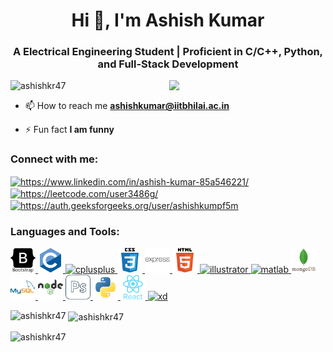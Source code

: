 <h1 align="center">Hi 👋, I'm Ashish Kumar</h1>
<h3 align="center">A Electrical Engineering Student | Proficient in C/C++, Python, and Full-Stack Development</h3>

<img align ="right" atl ="coding" width="250" src="https://media3.giphy.com/media/bGgsc5mWoryfgKBx1u/200w.gif?cid=6c09b952gcks3g0f1agrouhqqdd0z1a5zq33f87hkuw8d1o0&ep=v1_gifs_search&rid=200w.gif&ct=gif">

<p align="left"> <img src="https://komarev.com/ghpvc/?username=ashishkr47&label=Profile%20views&color=0e75b6&style=flat" alt="ashishkr47" /> </p>

- 📫 How to reach me **ashishkumar@iitbhilai.ac.in**

- ⚡ Fun fact **I am funny**

<h3 align="left">Connect with me:</h3>
<p align="left">
<a href="https://linkedin.com/in/https://www.linkedin.com/in/ashish-kumar-85a546221/" target="blank"><img align="center" src="https://raw.githubusercontent.com/rahuldkjain/github-profile-readme-generator/master/src/images/icons/Social/linked-in-alt.svg" alt="https://www.linkedin.com/in/ashish-kumar-85a546221/" height="30" width="40" /></a>
<a href="https://www.leetcode.com/https://leetcode.com/user3486g/" target="blank"><img align="center" src="https://raw.githubusercontent.com/rahuldkjain/github-profile-readme-generator/master/src/images/icons/Social/leet-code.svg" alt="https://leetcode.com/user3486g/" height="30" width="40" /></a>
<a href="https://auth.geeksforgeeks.org/user/https://auth.geeksforgeeks.org/user/ashishkumpf5m" target="blank"><img align="center" src="https://raw.githubusercontent.com/rahuldkjain/github-profile-readme-generator/master/src/images/icons/Social/geeks-for-geeks.svg" alt="https://auth.geeksforgeeks.org/user/ashishkumpf5m" height="30" width="40" /></a>
</p>

<h3 align="left">Languages and Tools:</h3>
<p align="left"> <a href="https://getbootstrap.com" target="_blank" rel="noreferrer"> <img src="https://raw.githubusercontent.com/devicons/devicon/master/icons/bootstrap/bootstrap-plain-wordmark.svg" alt="bootstrap" width="40" height="40"/>
 </a> <a href="https://www.cprogramming.com/" target="_blank" rel="noreferrer"> <img src="https://raw.githubusercontent.com/devicons/devicon/master/icons/c/c-original.svg" alt="c" width="40" height="40"/> </a>
 <a href="https://www.w3schools.com/cpp/" target="_blank" rel="noreferrer"> <img src="https://www.google.com/imgres?imgurl=https%3A%2F%2Fupload.wikimedia.org%2Fwikipedia%2Fcommons%2Fthumb%2F1%2F18%2FISO_C%252B%252B_Logo.svg%2F1200px-ISO_C%252B%252B_Logo.svg.png&tbnid=9oe9sLi7UvqgdM&vet=12ahUKEwiqqrK-vqODAxXmTWwGHQw7A2oQMygAegQIARBt..i&imgrefurl=https%3A%2F%2Fen.wikipedia.org%2Fwiki%2FC%252B%252B&docid=bnoQF5njVnaw-M&w=1200&h=1349&itg=1&q=c%2B%2B&ved=2ahUKEwiqqrK-vqODAxXmTWwGHQw7A2oQMygAegQIARBt" alt="cplusplus" width="40" height="40"/>
 </a> <a href="https://www.w3schools.com/css/" target="_blank" rel="noreferrer"> <img src="https://raw.githubusercontent.com/devicons/devicon/master/icons/css3/css3-original-wordmark.svg" alt="css3" width="40" height="40"/> </a> 
<a href="https://expressjs.com" target="_blank" rel="noreferrer"> <img src="https://raw.githubusercontent.com/devicons/devicon/master/icons/express/express-original-wordmark.svg" alt="express" width="40" height="40"/> </a> 
<a href="https://www.w3.org/html/" target="_blank" rel="noreferrer"> <img src="https://raw.githubusercontent.com/devicons/devicon/master/icons/html5/html5-original-wordmark.svg" alt="html5" width="40" height="40"/> </a> 
<a href="https://www.adobe.com/in/products/illustrator.html" target="_blank" rel="noreferrer"> <img src="https://www.vectorlogo.zone/logos/adobe_illustrator/adobe_illustrator-icon.svg" alt="illustrator" width="40" height="40"/> </a>
 <a href="https://www.mathworks.com/" target="_blank" rel="noreferrer"> <img src="https://upload.wikimedia.org/wikipedia/commons/2/21/Matlab_Logo.png" alt="matlab" width="40" height="40"/> </a>
 <a href="https://www.mongodb.com/" target="_blank" rel="noreferrer"> <img src="https://raw.githubusercontent.com/devicons/devicon/master/icons/mongodb/mongodb-original-wordmark.svg" alt="mongodb" width="40" height="40"/> </a>
 <a href="https://www.mysql.com/" target="_blank" rel="noreferrer"> <img src="https://raw.githubusercontent.com/devicons/devicon/master/icons/mysql/mysql-original-wordmark.svg" alt="mysql" width="40" height="40"/> </a>
 <a href="https://nodejs.org" target="_blank" rel="noreferrer"> <img src="https://raw.githubusercontent.com/devicons/devicon/master/icons/nodejs/nodejs-original-wordmark.svg" alt="nodejs" width="40" height="40"/> </a> 
<a href="https://www.photoshop.com/en" target="_blank" rel="noreferrer"> <img src="https://raw.githubusercontent.com/devicons/devicon/master/icons/photoshop/photoshop-line.svg" alt="photoshop" width="40" height="40"/> </a> 
<a href="https://www.python.org" target="_blank" rel="noreferrer"> <img src="https://raw.githubusercontent.com/devicons/devicon/master/icons/python/python-original.svg" alt="python" width="40" height="40"/> </a>
 <a href="https://reactjs.org/" target="_blank" rel="noreferrer"> <img src="https://raw.githubusercontent.com/devicons/devicon/master/icons/react/react-original-wordmark.svg" alt="react" width="40" height="40"/> </a> 
<a href="https://www.adobe.com/products/xd.html" target="_blank" rel="noreferrer"> <img src="https://cdn.worldvectorlogo.com/logos/adobe-xd.svg" alt="xd" width="40" height="40"/> </a> </p>

<p><img align="left" src="https://github-readme-stats.vercel.app/api/top-langs?username=ashishkr47&show_icons=true&locale=en&layout=compact" alt="ashishkr47" /></p>

<p>&nbsp;<img align="center" src="https://github-readme-stats.vercel.app/api?username=ashishkr47&show_icons=true&locale=en" alt="ashishkr47" /></p>

<p><img align="center" src="https://github-readme-streak-stats.herokuapp.com/?user=ashishkr47&" alt="ashishkr47" /></p>
